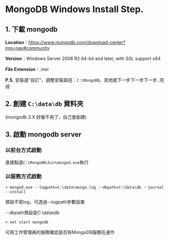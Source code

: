 # MongoDB Windows Install Step. #

## 1. 下載 mongodb ##

**Location**：https://www.mongodb.com/download-center?jmp=nav#community

**Version**：Windows Server 2008 R2 64-bit and later, with SSL support x64

**File Extension**：.msi

**P.S.** 安裝選"自訂"，調整安裝路徑：`C:\MongoDB`，其他就下一步下一步下一步..完成

## 2. 創建 `C:\data\db` 資料夾 ##

(mongodb 3.X 好像不用了，自己會創建)

## 3. 啟動 mongodb server ##

### 以前台方式啟動 ###

直接點選`C:\MongoDB\bin\mongod.exe`執行

### 以服務方式啟動 ###

    > mongod.exe --logpath=C:\data\mongo.log --dbpath=C:\data\db --journal --install

預設不寫log，可透過--logpath參數設置

--dbpath預設是C:\data\db

    > net start mongodb

可用工作管理員的服務確認是否有MongoDB服務在運作